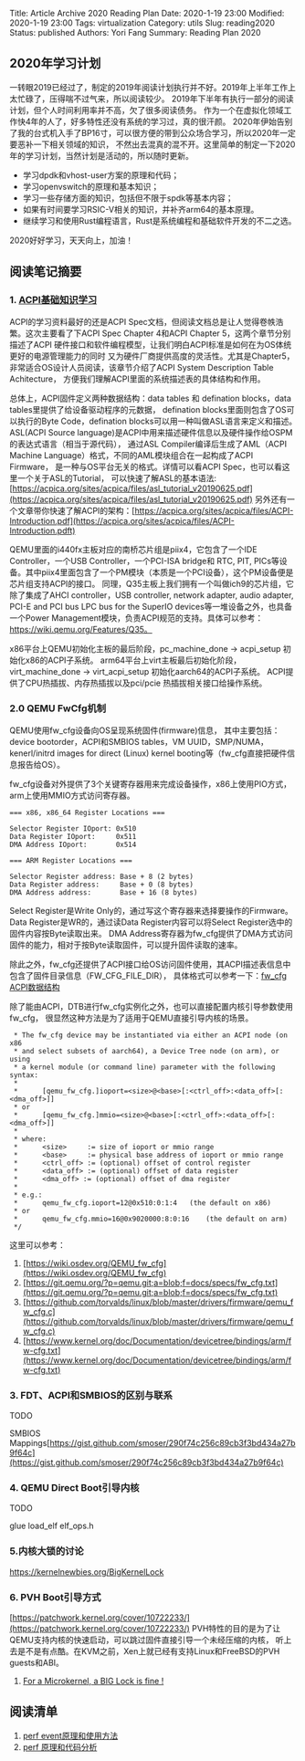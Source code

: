 Title:  Article Archive 2020 Reading Plan
Date: 2020-1-19 23:00
Modified: 2020-1-19 23:00
Tags: virtualization
Category: utils
Slug: reading2020
Status: published
Authors: Yori Fang
Summary: Reading Plan 2020

## 2020年学习计划

一转眼2019已经过了，制定的2019年阅读计划执行并不好。2019年上半年工作上太忙碌了，压得喘不过气来，所以阅读较少。
2019年下半年有执行一部分的阅读计划，但个人时间利用率并不高，欠了很多阅读债务。
作为一个在虚拟化领域工作快4年的人了，好多特性还没有系统的学习过，真的很汗颜。
2020年伊始告别了我的台式机入手了BP16寸，可以很方便的带到公众场合学习，所以2020年一定要恶补一下相关领域的知识，
不然出去混真的混不开。这里简单的制定一下2020年的学习计划，当然计划是活动的，所以随时更新。

* 学习dpdk和vhost-user方案的原理和代码；
* 学习openvswitch的原理和基本知识；
* 学习一些存储方面的知识，包括但不限于spdk等基本内容；
* 如果有时间要学习RSIC-V相关的知识，并补齐arm64的基本原理。
* 继续学习和使用Rust编程语言，Rust是系统编程和基础软件开发的不二之选。

2020好好学习，天天向上，加油！

## 阅读笔记摘要

### 1. [ACPI基础知识学习](https://uefi.org/sites/default/files/resources/ACPI_6_3_final_Jan30.pdf)

ACPI的学习资料最好的还是ACPI Spec文档，但阅读文档总是让人觉得卷帙浩繁。这次主要看了下ACPI Spec Chapter 4和ACPI
Chapter 5，这两个章节分别描述了ACPI 硬件接口和软件编程模型，让我们明白ACPI标准是如何在为OS体统更好的电源管理能力的同时
又为硬件厂商提供高度的灵活性。尤其是Chapter5，非常适合OS设计人员阅读，该章节介绍了ACPI System Description Table Achitecture，
方便我们理解ACPI里面的系统描述表的具体结构和作用。

总体上，ACPI固件定义两种数据结构：data tables 和 defination blocks，data tables里提供了给设备驱动程序的元数据，
defination blocks里面则包含了OS可以执行的Byte Code，defination blocks可以用一种叫做ASL语言来定义和描述。
ASL(ACPI Source language)是ACPI中用来描述硬件信息以及硬件操作给OSPM的表达式语言（相当于源代码），
通过ASL Compiler编译后生成了AML（ACPI Machine Language）格式，不同的AML模块组合在一起构成了ACPI Firmware，
是一种与OS平台无关的格式。详情可以看ACPI Spec，也可以看这里一个关于ASL的Tutorial，
可以快速了解ASL的基本语法:[https://acpica.org/sites/acpica/files/asl_tutorial_v20190625.pdf](https://acpica.org/sites/acpica/files/asl_tutorial_v20190625.pdf)
另外还有一个文章带你快速了解ACPI的架构：[https://acpica.org/sites/acpica/files/ACPI-Introduction.pdf](https://acpica.org/sites/acpica/files/ACPI-Introduction.pdft)


QEMU里面的i440fx主板对应的南桥芯片组是piix4，它包含了一个IDE Controller，一个USB Controller，一个PCI-ISA bridge和
RTC, PIT, PICs等设备。其中piix4里面包含了一个PM模块（本质是一个PCI设备），这个PM设备便是芯片组支持ACPI的接口。
同理，Q35主板上我们拥有一个叫做ich9的芯片组，它除了集成了AHCI controller，USB controller, network adapter, audio adapter, PCI-E and PCI bus LPC bus for the SuperIO devices等一堆设备之外，也具备一个Power Management模块，负责ACPI规范的支持。具体可以参考：https://wiki.qemu.org/Features/Q35。

x86平台上QEMU初始化主板的最后阶段，pc_machine_done -> acpi_setup 初始化x86的ACPI子系统。
arm64平台上virt主板最后初始化阶段，virt_machine_done -> virt_acpi_setup 初始化aarch64的ACPI子系统。
ACPI提供了CPU热插拔、内存热插拔以及pci/pcie 热插拔相关接口给操作系统。

### 2.0 QEMU FwCfg机制

QEMU使用fw_cfg设备向OS呈现系统固件(firmware)信息， 
其中主要包括：device bootorder，ACPI和SMBIOS tables，VM UUID，SMP/NUMA，
kenerl/initrd images for direct (Linux) kernel booting等（fw_cfg直接把硬件信息报告给OS）。

fw_cfg设备对外提供了3个关键寄存器用来完成设备操作，x86上使用PIO方式，arm上使用MMIO方式访问寄存器。
```
=== x86, x86_64 Register Locations ===
                               
Selector Register IOport: 0x510
Data Register IOport:     0x511
DMA Address IOport:       0x514
                              
=== ARM Register Locations ===
                                             
Selector Register address: Base + 8 (2 bytes)
Data Register address:     Base + 0 (8 bytes)
DMA Address address:       Base + 16 (8 bytes)
```

Select Register是Write Only的，通过写这个寄存器来选择要操作的Firmware。
Data Register是WR的，通过读Data Register内容可以将Select Register选中的固件内容按Byte读取出来。
DMA Address寄存器为fw_cfg提供了DMA方式访问固件的能力，相对于按Byte读取固件，可以提升固件读取的速率。

除此之外，fw_cfg还提供了ACPI接口给OS访问固件使用，其ACPI描述表信息中包含了固件目录信息（FW_CFG_FILE_DIR），
具体格式可以参考一下：[fw_cfg ACPI数据结构](https://richardweiyang.gitbooks.io/understanding_qemu/fw_cfg/01-spec.html)

除了能由ACPI，DTB进行fw_cfg实例化之外，也可以直接配置内核引导参数使用fw_cfg，
很显然这种方法是为了适用于QEMU直接引导内核的场景。

```
 * The fw_cfg device may be instantiated via either an ACPI node (on x86
 * and select subsets of aarch64), a Device Tree node (on arm), or using
 * a kernel module (or command line) parameter with the following syntax:
 *
 *      [qemu_fw_cfg.]ioport=<size>@<base>[:<ctrl_off>:<data_off>[:<dma_off>]]
 * or
 *      [qemu_fw_cfg.]mmio=<size>@<base>[:<ctrl_off>:<data_off>[:<dma_off>]]
 *
 * where:
 *      <size>     := size of ioport or mmio range
 *      <base>     := physical base address of ioport or mmio range
 *      <ctrl_off> := (optional) offset of control register
 *      <data_off> := (optional) offset of data register
 *      <dma_off> := (optional) offset of dma register
 *
 * e.g.:
 *      qemu_fw_cfg.ioport=12@0x510:0:1:4	(the default on x86)
 * or
 *      qemu_fw_cfg.mmio=16@0x9020000:8:0:16	(the default on arm)
 */

```

这里可以参考：

1. [https://wiki.osdev.org/QEMU_fw_cfg](https://wiki.osdev.org/QEMU_fw_cfg)
1. [https://git.qemu.org/?p=qemu.git;a=blob;f=docs/specs/fw_cfg.txt](https://git.qemu.org/?p=qemu.git;a=blob;f=docs/specs/fw_cfg.txt)
1. [https://github.com/torvalds/linux/blob/master/drivers/firmware/qemu_fw_cfg.c](https://github.com/torvalds/linux/blob/master/drivers/firmware/qemu_fw_cfg.c)
1. [https://www.kernel.org/doc/Documentation/devicetree/bindings/arm/fw-cfg.txt](https://www.kernel.org/doc/Documentation/devicetree/bindings/arm/fw-cfg.txt)

### 3. FDT、ACPI和SMBIOS的区别与联系

TODO

SMBIOS Mappings[https://gist.github.com/smoser/290f74c256c89cb3f3bd434a27b9f64c](https://gist.github.com/smoser/290f74c256c89cb3f3bd434a27b9f64c)

### 4. QEMU Direct Boot引导内核

TODO

glue load_elf elf_ops.h

### 5.内核大锁的讨论

https://kernelnewbies.org/BigKernelLock

### 6. PVH Boot引导方式

[https://patchwork.kernel.org/cover/10722233/](https://patchwork.kernel.org/cover/10722233/)
PVH特性的目的是为了让QEMU支持内核的快速启动，可以跳过固件直接引导一个未经压缩的内核，
听上去是不是有点酷。在KVM之前，Xen上就已经有支持Linux和FreeBSD的PVH guests和ABI。



1. [For a Microkernel, a BIG Lock is fine !](https://ts.data61.csiro.au/publications/nicta_slides/8768.pdf)

## 阅读清单

1. [perf event原理和使用方法](https://blog.csdn.net/pwl999/article/details/80514271)
1. [perf 原理和代码分析](https://blog.csdn.net/pwl999/article/list/1)
